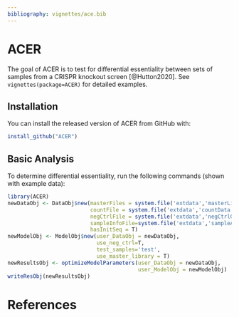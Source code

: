 ```yaml
---
bibliography: vignettes/ace.bib
---
```


# ACER

<!-- badges: start -->
<!-- badges: end -->

The goal of ACER is to test for differential essentiality
between sets of samples from a CRISPR knockout screen [@Hutton2020].  See
`vignettes(package=ACER)` for detailed examples.

## Installation

You can install the released version of ACER from GitHub with:

``` r
install_github("ACER")
```

## Basic Analysis

To determine differential essentiality, run the following commands (shown with example data):

``` r
library(ACER)
newDataObj <- DataObj$new(masterFiles = system.file('extdata','masterLibraryCounts.csv', package='ACER'),
                          countFile = system.file('extdata','countData.csv', package='ACER'),
                          negCtrlFile = system.file('extdata','negCtrlGenes.txt', package='ACER'), 
                          sampleInfoFile=system.file('extdata','sampleAnnotations.txt', package='ACER'),
                          hasInitSeq = T)
newModelObj <- ModelObj$new(user_DataObj = newDataObj,
                            use_neg_ctrl=T,
                            test_samples='test',
                            use_master_library = T)
newResultsObj <- optimizeModelParameters(user_DataObj = newDataObj,
                                         user_ModelObj = newModelObj)
writeResObj(newResultsObj)
```
# References
